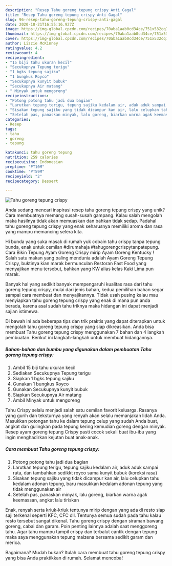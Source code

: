 ```yaml
---
description: "Resep Tahu goreng tepung crispy Anti Gagal"
title: "Resep Tahu goreng tepung crispy Anti Gagal"
slug: 96-resep-tahu-goreng-tepung-crispy-anti-gagal
date: 2020-10-21T16:55:16.927Z
image: https://img-global.cpcdn.com/recipes/70aba1aab0cd34ce/751x532cq70/tahu-goreng-tepung-crispy-foto-resep-utama.jpg
thumbnail: https://img-global.cpcdn.com/recipes/70aba1aab0cd34ce/751x532cq70/tahu-goreng-tepung-crispy-foto-resep-utama.jpg
cover: https://img-global.cpcdn.com/recipes/70aba1aab0cd34ce/751x532cq70/tahu-goreng-tepung-crispy-foto-resep-utama.jpg
author: Lizzie McKinney
ratingvalue: 4.2
reviewcount: 4
recipeingredient:
- "15 biji tahu ukuran kecil"
- "Secukupnya Tepung terigu"
- "1 bgks tepung sajiku"
- "1 bungkus Royco"
- "Secukupnya kunyit bubuk"
- "Secukupnya Air matang"
- " Minyak untuk mengoreng"
recipeinstructions:
- "Potong potong tahu jadi dua bagian"
- "Larutkan tepung terigu, tepung sajiku kedalam air, aduk aduk sampai rata, dan tambahkan sedikkt royco sama kunyit bubuk (koreksi rasa)"
- "Sisakan tepung sajiku yang tidak dicampur kan air, lalu celupkan tahu kedalam adonan tepung, baru masukkan kedalam adonan tepung yang tidak menggunakan air"
- "Setelah pas, panaskan minyak, lalu goreng, biarkan warna agak keemassan, angkat lalu tiriskan"
categories:
- Resep
tags:
- tahu
- goreng
- tepung

katakunci: tahu goreng tepung 
nutrition: 259 calories
recipecuisine: Indonesian
preptime: "PT10M"
cooktime: "PT59M"
recipeyield: "2"
recipecategory: Dessert

---
```



![Tahu goreng tepung crispy](https://img-global.cpcdn.com/recipes/70aba1aab0cd34ce/751x532cq70/tahu-goreng-tepung-crispy-foto-resep-utama.jpg)

Anda sedang mencari inspirasi resep tahu goreng tepung crispy yang unik? Cara membuatnya memang susah-susah gampang. Kalau salah mengolah maka hasilnya tidak akan memuaskan dan bahkan tidak sedap. Padahal tahu goreng tepung crispy yang enak seharusnya memiliki aroma dan rasa yang mampu memancing selera kita.

Hi bunda yang suka masak di rumah yuk cobain tahu crispy tanpa tepung bunda, enak untuk cemilan #dirumahaja #tahugorengcrispytanpatepung. Cara Bikin Tepung Ayam Goreng Crispy mirip Ayam Goreng Kentucky ! Salah satu makan yang paling mendunia adalah Ayam Goreng Tepung Crispy, buktinya kian marak bermunculan Restoran Fast Food yang menyajikan menu tersebut, bahkan yang KW alias kelas Kaki Lima pun marak.

Banyak hal yang sedikit banyak mempengaruhi kualitas rasa dari tahu goreng tepung crispy, mulai dari jenis bahan, kedua pemilihan bahan segar sampai cara membuat dan menyajikannya. Tidak usah pusing kalau mau menyiapkan tahu goreng tepung crispy yang enak di mana pun anda berada, karena asal sudah tahu triknya maka hidangan ini dapat menjadi sajian istimewa.


Di bawah ini ada beberapa tips dan trik praktis yang dapat diterapkan untuk mengolah tahu goreng tepung crispy yang siap dikreasikan. Anda bisa membuat Tahu goreng tepung crispy menggunakan 7 bahan dan 4 langkah pembuatan. Berikut ini langkah-langkah untuk membuat hidangannya.

<!--inarticleads1-->

##### Bahan-bahan dan bumbu yang digunakan dalam pembuatan Tahu goreng tepung crispy:

1. Ambil 15 biji tahu ukuran kecil
1. Sediakan Secukupnya Tepung terigu
1. Siapkan 1 bgks tepung sajiku
1. Gunakan 1 bungkus Royco
1. Gunakan Secukupnya kunyit bubuk
1. Siapkan Secukupnya Air matang
1. Ambil  Minyak untuk mengoreng


Tahu Crispy selalu menjadi salah satu cemilan favorit keluarga. Rasanya yang gurih dan teksturnya yang renyah akan selalu memanjakan lidah Anda. Masukkan potongan tahu ke dalam tepung celup yang sudah Anda buat, angkat dan gulingkan pada tepung kering kemudian goreng dengan minyak. Resep ayam goreng tepung Crispy pasti cocok sekali buat ibu-ibu yang ingin menghadirkan kejutan buat anak-anak. 

<!--inarticleads2-->

##### Cara membuat Tahu goreng tepung crispy:

1. Potong potong tahu jadi dua bagian
1. Larutkan tepung terigu, tepung sajiku kedalam air, aduk aduk sampai rata, dan tambahkan sedikkt royco sama kunyit bubuk (koreksi rasa)
1. Sisakan tepung sajiku yang tidak dicampur kan air, lalu celupkan tahu kedalam adonan tepung, baru masukkan kedalam adonan tepung yang tidak menggunakan air
1. Setelah pas, panaskan minyak, lalu goreng, biarkan warna agak keemassan, angkat lalu tiriskan


Enak, renyah serta kriuk-kriuk tentunya mirip dengan yang ada di resto siap saji terkenal seperti KFC, CFC dll. Tentunya semua sudah pada tahu kalau resto tersebut sangat dikenal. Tahu goreng crispy dengan siraman bawang goreng, cabai dan garam. Poin penting lainnya adalah saat menggoreng tahu. Agar tahu mampu tampil crispy dan terbalut cantik dengan tepung maka saya menggunakan tepung maizena bersama sedikit garam dan merica. 

Bagaimana? Mudah bukan? Itulah cara membuat tahu goreng tepung crispy yang bisa Anda praktikkan di rumah. Selamat mencoba!
